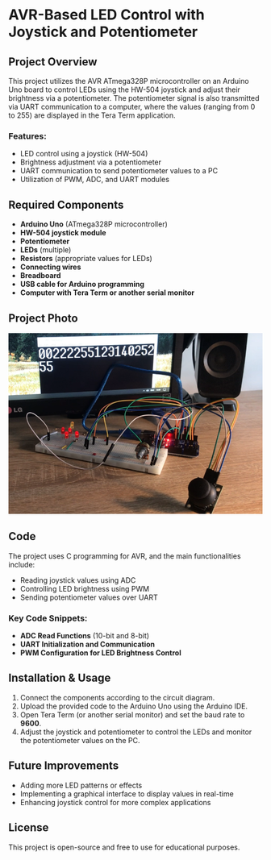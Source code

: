 # AVR-Based LED Control with Joystick and Potentiometer

## Project Overview
This project utilizes the AVR ATmega328P microcontroller on an Arduino Uno board to control LEDs using the HW-504 joystick and adjust their brightness via a potentiometer. The potentiometer signal is also transmitted via UART communication to a computer, where the values (ranging from 0 to 255) are displayed in the Tera Term application.

### Features:
- LED control using a joystick (HW-504)
- Brightness adjustment via a potentiometer
- UART communication to send potentiometer values to a PC
- Utilization of PWM, ADC, and UART modules

## Required Components
- **Arduino Uno** (ATmega328P microcontroller)
- **HW-504 joystick module**
- **Potentiometer**
- **LEDs** (multiple)
- **Resistors** (appropriate values for LEDs)
- **Connecting wires**
- **Breadboard**
- **USB cable for Arduino programming**
- **Computer with Tera Term or another serial monitor**


## Project Photo
![Photo](photos/device_photo.png)

## Code
The project uses C programming for AVR, and the main functionalities include:
- Reading joystick values using ADC
- Controlling LED brightness using PWM
- Sending potentiometer values over UART

### Key Code Snippets:
- **ADC Read Functions** (10-bit and 8-bit)
- **UART Initialization and Communication**
- **PWM Configuration for LED Brightness Control**

## Installation & Usage
1. Connect the components according to the circuit diagram.
2. Upload the provided code to the Arduino Uno using the Arduino IDE.
3. Open Tera Term (or another serial monitor) and set the baud rate to **9600**.
4. Adjust the joystick and potentiometer to control the LEDs and monitor the potentiometer values on the PC.

## Future Improvements
- Adding more LED patterns or effects
- Implementing a graphical interface to display values in real-time
- Enhancing joystick control for more complex applications

## License
This project is open-source and free to use for educational purposes.

